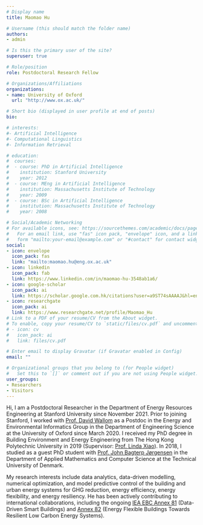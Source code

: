 ```yaml
---
# Display name
title: Maomao Hu

# Username (this should match the folder name)
authors:
- admin

# Is this the primary user of the site?
superuser: true

# Role/position
role: Postdoctoral Research Fellow

# Organizations/Affiliations
organizations:
- name: University of Oxford
  url: "http://www.ox.ac.uk/"

# Short bio (displayed in user profile at end of posts)
bio: 

# interests:
#- Artificial Intelligence
#- Computational Linguistics
#- Information Retrieval

# education:
#  courses:
#  - course: PhD in Artificial Intelligence
#    institution: Stanford University
#    year: 2012
#  - course: MEng in Artificial Intelligence
#    institution: Massachusetts Institute of Technology
#    year: 2009
#  - course: BSc in Artificial Intelligence
#    institution: Massachusetts Institute of Technology
#    year: 2008

# Social/Academic Networking
# For available icons, see: https://sourcethemes.com/academic/docs/page-builder/#icons
#   For an email link, use "fas" icon pack, "envelope" icon, and a link in the
#   form "mailto:your-email@example.com" or "#contact" for contact widget.
social:
- icon: envelope
  icon_pack: fas
  link: "mailto:maomao.hu@eng.ox.ac.uk"
- icon: linkedin
  icon_pack: fab
  link: https://www.linkedin.com/in/maomao-hu-3548ab1a6/
- icon: google-scholar
  icon_pack: ai
  link: https://scholar.google.com.hk/citations?user=a9ST74sAAAAJ&hl=en
- icon: researchgate
  icon_pack: ai
  link: https://www.researchgate.net/profile/Maomao_Hu
# Link to a PDF of your resume/CV from the About widget.
# To enable, copy your resume/CV to `static/files/cv.pdf` and uncomment the lines below.
# - icon: cv
#   icon_pack: ai
#   link: files/cv.pdf

# Enter email to display Gravatar (if Gravatar enabled in Config)
email: ""

# Organizational groups that you belong to (for People widget)
#   Set this to `[]` or comment out if you are not using People widget.
user_groups:
- Researchers
- Visitors
---
```


Hi, I am a Postdoctoral Researcher in the Department of Energy Resources Engineering at Stanford University since November 2021. Prior to joining Stanford, I worked with  <a href="https://eng.ox.ac.uk/people/david-wallom/" target="_blank">Prof. David Wallom</a> as a Postdoc in the Energy and Environmental Informatics Group in the Department of Engineering Science at the University of Oxford since March 2020. I received my PhD degree in Building Environment and Energy Engineering from The Hong Kong Polytechnic University in 2019 (Supervisor: <a href="https://www.polyu.edu.hk/en/bse/people/academic-staff/professor-xiao-fu-linda/" target="_blank">Prof. Linda Xiao</a>). In 2018, I studied as a guest PhD student with [Prof. John Bagterp Jørgensen](http://www2.imm.dtu.dk/~jbjo/theses.html) in the Department of Applied Mathematics and Computer Science at the Technical University of Denmark. 

My research interests include data analytics, data-driven modelling, numerical optimization, and model predictive control of the building and urban energy systems for GHG reduction, energy efficiency, energy flexibility, and energy resiliency. He has been actively contributing to international collaborations, including the ongoing [IEA EBC Annex 81](https://annex81.iea-ebc.org/) (Data-Driven Smart Buildings) and [Annex 82](https://annex82.iea-ebc.org/) (Energy Flexible Buildings Towards Resilient Low Carbon Energy Systems).

